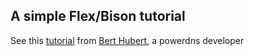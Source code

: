 A simple Flex/Bison tutorial
----------------------------

See this [tutorial](http://ds9a.nl/lex-yacc/cvs/lex-yacc-howto.html) from [Bert Hubert](mailto:bert@powerdns.com), a powerdns developer
